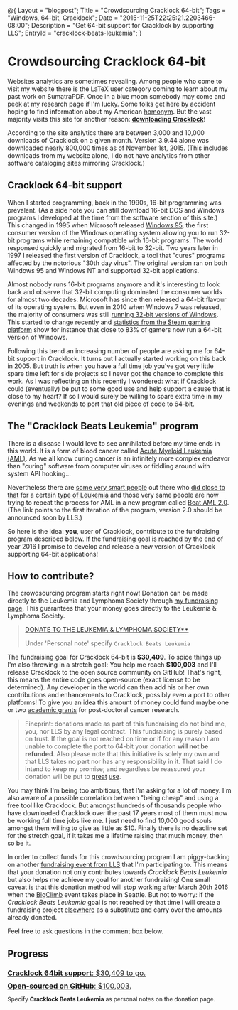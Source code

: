 @{
  Layout = "blogpost";
  Title = "Crowdsourcing Cracklock 64-bit";
  Tags = "Windows, 64-bit, Cracklock";
  Date = "2015-11-25T22:25:21.2203466-08:00";
  Description = "Get 64-bit support for Cracklock by supporting LLS";
  EntryId = "cracklock-beats-leukemia";
}

# Crowdsourcing Cracklock 64-bit

Websites analytics are sometimes revealing. Among people who come to visit my website there is the LaTeX user category coming to learn about my past work on SumatraPDF. Once in a blue moon somebody may come and peek at my research page if I'm lucky. Some folks get here by accident hoping to find information about my American [homonym](https://en.wikipedia.org/wiki/William_Blum). But the vast majority visits this site for another reason: [**downloading Cracklock**](../software/cracklock/index.html)! 

According to the site analytics there are between 3,000 and 10,000 downloads of Cracklock on a given month. Version 3.9.44 alone was downloaded nearly 800,000 times as of November 1st, 2015. (This includes downloads from my website alone, I do not have analytics from other software cataloging sites mirroring Cracklock.)
 
## Cracklock 64-bit support

When I started programming, back in the 1990s, 16-bit programming was prevalent. (As a side note you can still download 16-bit DOS and Windows programs I developed at the time from the software section of this site.) This changed in 1995 when Microsoft released [Windows 95](https://en.wikipedia.org/wiki/Windows_95), the first consumer version of the Windows operating system allowing you to run 32-bit programs while remaining compatible with 16-bit programs. The world responsed quickly and migrated from 16-bit to 32-bit. Two years later in 1997  I released the first version of Cracklock, a tool that "cures" programs affected by the notorious "30th day virus". 
The original version ran on both Windows 95 and Windows NT and supported 32-bit applications. 

Almost nobody runs 16-bit programs anymore and it's interesting to look back and observe that 32-bit computing dominated the consumer worlds for almost two decades. Microsoft has since then released a 64-bit flavour of its operating system. But even in 2010 when Windows 7 was released, the majority of consumers was still [running 32-bit versions of Windows](http://blogs.windows.com/windowsexperience/2010/07/08/64-bit-momentum-surges-with-windows-7/). This started to change recently and [statistics from the Steam gaming platform](http://store.steampowered.com/hwsurvey) show for instance that close to 83% of gamers now run a 64-bit version of Windows.

Following this trend an increasing number of people are asking me for 64-bit support in Cracklock. It turns out I actually started working on this back in 2005. But truth is when you have a full time job you've got very little spare time left for side projects so I never got the chance to complete this work.
As I was reflecting on this recently I wondered: what if Cracklock could (eventually) be put to some good use and help support a cause that is close to my heart? If so I would surely be willing to spare extra time in my evenings and weekends to port that old piece of code to 64-bit. 

## The "Cracklock Beats Leukemia" program
There is a disease I would love to see annihilated before my time ends in this world. It is a form of blood cancer called [Acute Myeloid Leukemia (AML)](https://www.lls.org/leukemia/acute-myeloid-leukemia?src1=20032&src2=). As we all know curing cancer is an infinitely more complex endeavor than "curing" software from computer viruses or fiddling around with system API hooking...

Nevertheless there are [some very smart people](http://www.cmleukemia.com/dr-brian-druker.html) out there who [did close to that](http://www.nature.com/scitable/topicpage/Gleevec-the-Breakthrough-in-Cancer-Treatment-565) for a certain [type of Leukemia](https://en.wikipedia.org/wiki/Chronic_myelogenous_leukemia) and those very same people are now trying to repeat the process for AML in a new program called [Beat AML 2.0](http://www.lls.org/beat-aml). (The link points to the first iteration of the program, version 2.0 should be announced soon by LLS.)

So here is the idea: **you**, user of Cracklock, contribute to the fundraising program described below. If the fundraising goal is reached by the end of year 2016 I promise to develop and release a new version of Cracklock supporting 64-bit applications! 

  
## How to contribute?

The crowdsourcing program starts right now! Donation can be made directly to the Leukemia and Lymphoma Society through [my fundraising page](http://www.llswa.org/site/TR/Events/BigClimb?px=1696060&pg=personal&fr_id=1510). This guarantees that your money goes directly to the Leukemia & Lymphoma Society.

> [DONATE TO THE LEUKEMIA & LYMPHOMA SOCIETY**](https://secure3.convio.net/llswa/site/Donation2?df_id=2220&PROXY_ID=1696060&PROXY_TYPE=20&FR_ID=1510)
>
> Under 'Personal note' specify `Cracklock Beats Leukemia` 
>

The fundraising goal for Cracklock 64-bit is **$30,409**. To spice things up I'm also throwing in a stretch goal: You help me reach **\$100,003** and I'll release Cracklock to the open source community on GitHub! That's right, this means the entire code goes open-source (exact license to be determined). Any developer in the world can then add his or her own contributions and enhancements to Cracklock, possibly even a port to other platforms!
To give you an idea this amount of money could fund maybe one or two [academic grants](http://www.lls.org/research/career-development-program?src1=22051&src2=) for post-doctoral cancer research.


> Fineprint: donations made as part of this fundraising do not bind me, you, nor LLS by any legal contract. This fundraising is purely based on trust. If the goal is not reached on time or if for any reason I am unable to complete the port to 64-bit your donation **will not be refunded**. Also please note that this initiative is solely my own and that LLS takes no part nor has any responsibility in it.
That said I do intend to keep my promise; and regardless be reassured your donation will be put to [great](http://www.lls.org/academic-grants) [use](http://www.lls.org/therapy-acceleration-program).

You may think I'm being too ambitious, that I'm asking for a lot of money. 
I'm also aware of a possible correlation between "being cheap" and using a free tool like Cracklock. 
But amongst hundreds of thousands people who have downloaded Cracklock over the past 17 years most of them must now be working full time jobs like me. I just need to find 10,000 good souls amongst them willing to give as little as \$10. 
Finally there is no deadline set for the stretch goal, if it takes me a lifetime raising that much money, then so be it. 

In order to collect funds for this crowdsourcing program I am piggy-backing on another [fundraising event from LLS](http://www.llswa.org/site/TR/Events/BigClimb?px=1696060&pg=personal&fr_id=1510) that I'm participating to. This means that your donation not only contributes towards _Cracklock Beats Leukemia_ but also helps me achieve my goal for another fundraising! One small caveat is that this donation method will stop working after March 20th 2016 when the [BigClimb](http://www.llswa.org/site/PageNavigator/bc_home.html) event takes place in Seattle. But not to worry: if the _Cracklock Beats Leukemia_ goal is not reached by that time I will create a fundraising project [elsewhere](http://www.ulule.com/) as a substitute and carry over the amounts already donated.

Feel free to ask questions in the comment box below.

## Progress

<div class="progress progress-striped" 
style="width:500px; height:65px; margin-bottom:0px;">
    <div class="progress-bar" role="progressbar" style="width: .5%; font-size:medium; line-height:1.8">
      <a href="https://secure3.convio.net/llswa/site/Donation2?df_id=2220&PROXY_ID=1696060&PROXY_TYPE=20&FR_ID=1510">
      <div style="width:500px">
        <b>Cracklock 64bit support</b>: $30,409 to go.
        <br/>
        <b>Open-sourced on GitHub</b>: $100,003.
      </div> 
      </a>
    </div>
</div>
<div style="font-size:small; width:500px">
Specify <b>Cracklock Beats Leukemia</b> as  personal notes on the donation page.</i>
</div>